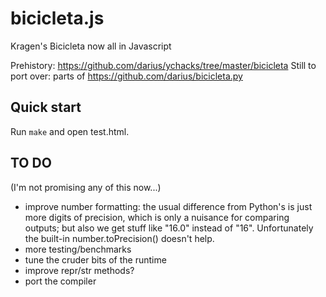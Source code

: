 bicicleta.js
============

Kragen's Bicicleta now all in Javascript

Prehistory: https://github.com/darius/ychacks/tree/master/bicicleta
Still to port over: parts of https://github.com/darius/bicicleta.py

## Quick start

Run `make` and open test.html.

## TO DO

(I'm not promising any of this now...)

* improve number formatting:
  the usual difference from Python's is just more digits of precision,
  which is only a nuisance for comparing outputs; but also we get stuff
  like "16.0" instead of "16". Unfortunately the built-in number.toPrecision()
  doesn't help.
* more testing/benchmarks
* tune the cruder bits of the runtime
* improve repr/str methods?
* port the compiler
